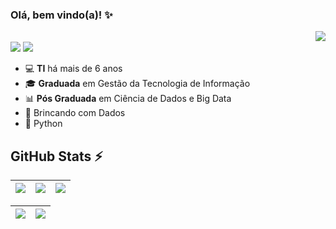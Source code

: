 ### Olá, bem vindo(a)! ✨

<img align="right" src="https://komarev.com/ghpvc/?username=suelentonello&color=ff69b4"><br>
[<img src="https://img.shields.io/badge/LinkedIn-0A66C2?style=flat-square&logo=linkedin&logoColor=white" />](https://www.linkedin.com/in/suelentonello/)
[<img src="https://img.shields.io/badge/suelentonello96@gmail.com-EA4335?style=flat-square&logo=Gmail&logoColor=white" />](mailto:suelentonello96@gmail.com)

- 💻 **TI** há mais de 6 anos
- 🎓 **Graduada** em Gestão da Tecnologia de Informação
- 📊 **Pós Graduada** em Ciência de Dados e Big Data
- 🎲 Brincando com Dados
- 🐍 Python


## GitHub Stats ⚡

<div align="center">

</div>



| ![](http://github-profile-summary-cards.vercel.app/api/cards/stats?username=suelentonello&theme=tokyonight) | ![](http://github-profile-summary-cards.vercel.app/api/cards/repos-per-language?username=suelentonello&hide=Html&theme=tokyonight) | ![](http://github-profile-summary-cards.vercel.app/api/cards/most-commit-language?username=suelentonello&theme=tokyonight) |
| :-: | :-: | :-: |

| ![](http://github-profile-summary-cards.vercel.app/api/cards/profile-details?username=suelentonello&theme=tokyonight) | ![](https://github-readme-streak-stats.herokuapp.com/?user=suelentonello&theme=tokyonight&hide_border=true&date_format=M%20j%5B%2C%20Y%5D&background=1A1B27&stroke=35AFA3&ring=BF91F3&fire=BF91F3&currStreakNum=BF91F3&sideNums=BF91F3&currStreakLabel=BF91F3&sideLabels=BF91F3&dates=35AFA3) |
| :-: | :-: |

